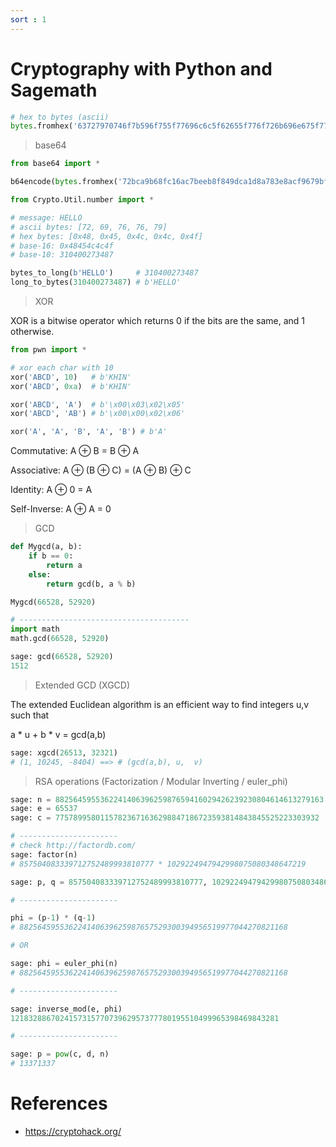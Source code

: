 ```yaml
---
sort : 1 
---
```



<!-- 
## Rquirements

```bash
$ docker pull sagemath/sagemath

$ docker run -it sagemath/sagemath
# OR 
$ docker run -p 8888:8888 sagemath/sagemath-jupyter
``` -->


# Cryptography with Python and Sagemath  

```python
# hex to bytes (ascii)
bytes.fromhex('63727970746f7b596f755f77696c6c5f62655f776f726b696e675f776974685f6865785f737472696e67735f615f6c6f747d') # crypto{You_will_be_working_with_hex_strings_a_lot}
```




> base64
```python
from base64 import *

b64encode(bytes.fromhex('72bca9b68fc16ac7beeb8f849dca1d8a783e8acf9679bf9269f7bf')) # b'crypto/Base+64+Encoding+is+Web+Safe/'
```

```python
from Crypto.Util.number import *

# message: HELLO
# ascii bytes: [72, 69, 76, 76, 79]
# hex bytes: [0x48, 0x45, 0x4c, 0x4c, 0x4f]
# base-16: 0x48454c4c4f
# base-10: 310400273487 

bytes_to_long(b'HELLO') 	# 310400273487
long_to_bytes(310400273487) # b'HELLO' 
```






> XOR 

XOR is a bitwise operator which returns 0 if the bits are the same, and 1 otherwise. 
```python
from pwn import *

# xor each char with 10 
xor('ABCD', 10)   # b'KHIN'
xor('ABCD', 0xa)  # b'KHIN'

xor('ABCD', 'A')  # b'\x00\x03\x02\x05'
xor('ABCD', 'AB') # b'\x00\x00\x02\x06'

xor('A', 'A', 'B', 'A', 'B') # b'A'
```


Commutative: A ⊕ B = B ⊕ A

Associative: A ⊕ (B ⊕ C) = (A ⊕ B) ⊕ C

Identity: A ⊕ 0 = A

Self-Inverse: A ⊕ A = 0 





> GCD

```python
def Mygcd(a, b):
    if b == 0:
        return a
    else:
        return gcd(b, a % b)

Mygcd(66528, 52920)

# --------------------------------------
import math
math.gcd(66528, 52920)
```

```python
sage: gcd(66528, 52920)
1512 
```


> Extended GCD (XGCD)

The extended Euclidean algorithm is an efficient way to find integers u,v such that

a * u + b * v = gcd(a,b)

```python
sage: xgcd(26513, 32321)
# (1, 10245, -8404) ==> # (gcd(a,b), u,  v)
```





> RSA operations (Factorization / Modular Inverting / euler_phi)

```python
sage: n = 882564595536224140639625987659416029426239230804614613279163
sage: e = 65537
sage: c = 77578995801157823671636298847186723593814843845525223303932 

# ----------------------
# check http://factordb.com/
sage: factor(n)
# 857504083339712752489993810777 * 1029224947942998075080348647219

sage: p, q = 857504083339712752489993810777, 1029224947942998075080348647219

# ----------------------

phi = (p-1) * (q-1)
# 882564595536224140639625987657529300394956519977044270821168

# OR 

sage: phi = euler_phi(n)
# 882564595536224140639625987657529300394956519977044270821168

# ----------------------

sage: inverse_mod(e, phi)
121832886702415731577073962957377780195510499965398469843281

# ----------------------

sage: p = pow(c, d, n)
# 13371337
```







# References
* https://cryptohack.org/











